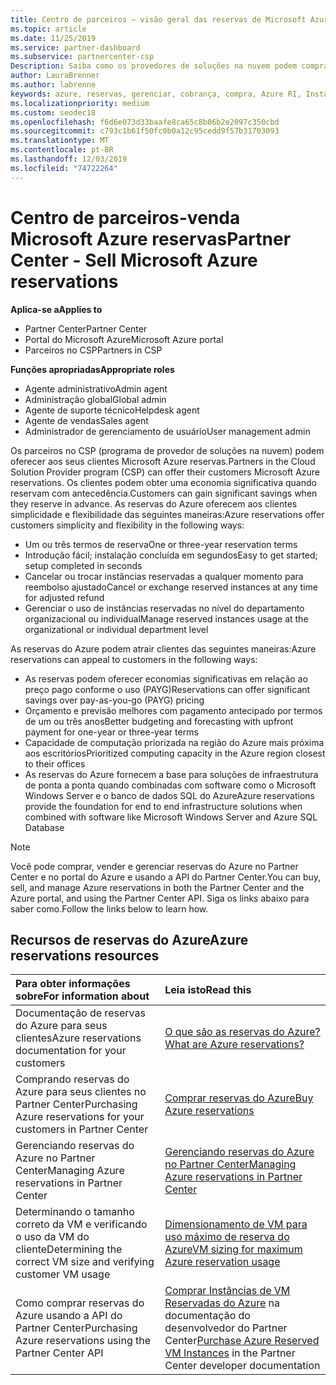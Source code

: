 ```yaml
---
title: Centro de parceiros – visão geral das reservas de Microsoft Azure | Centro de parceiros
ms.topic: article
ms.date: 11/25/2019
ms.service: partner-dashboard
ms.subservice: partnercenter-csp
Description: Saiba como os provedores de soluções na nuvem podem comprar, vender ou gerenciar reservas do Azure para clientes que usam o Partner Center, o portal do Azure ou a API do Partner Center.
author: LauraBrenner
ms.author: labrenne
keywords: azure, reservas, gerenciar, cobrança, compra, Azure RI, Instâncias Reservadas do Azure
ms.localizationpriority: medium
ms.custom: seodec18
ms.openlocfilehash: f6d6e073d33baafe8ca65c8b06b2e2097c350cbd
ms.sourcegitcommit: c793c1b61f50fc0b0a12c95cedd9f57b31703093
ms.translationtype: MT
ms.contentlocale: pt-BR
ms.lasthandoff: 12/03/2019
ms.locfileid: "74722264"
---
```

# <a name="partner-center---sell-microsoft-azure-reservations"></a><span data-ttu-id="34e08-104">Centro de parceiros-venda Microsoft Azure reservas</span><span class="sxs-lookup"><span data-stu-id="34e08-104">Partner Center - Sell Microsoft Azure reservations</span></span>

<!--Maggie, 12/7/18 - Added "Partner Center" to metadata title and H1 title as per Catherine Watson in bug #19868631-->

<span data-ttu-id="34e08-105">**Aplica-se a**</span><span class="sxs-lookup"><span data-stu-id="34e08-105">**Applies to**</span></span>

- <span data-ttu-id="34e08-106">Partner Center</span><span class="sxs-lookup"><span data-stu-id="34e08-106">Partner Center</span></span>
- <span data-ttu-id="34e08-107">Portal do Microsoft Azure</span><span class="sxs-lookup"><span data-stu-id="34e08-107">Microsoft Azure portal</span></span>
- <span data-ttu-id="34e08-108">Parceiros no CSP</span><span class="sxs-lookup"><span data-stu-id="34e08-108">Partners in CSP</span></span>

<span data-ttu-id="34e08-109">**Funções apropriadas**</span><span class="sxs-lookup"><span data-stu-id="34e08-109">**Appropriate roles**</span></span>

- <span data-ttu-id="34e08-110">Agente administrativo</span><span class="sxs-lookup"><span data-stu-id="34e08-110">Admin agent</span></span>
- <span data-ttu-id="34e08-111">Administração global</span><span class="sxs-lookup"><span data-stu-id="34e08-111">Global admin</span></span>
- <span data-ttu-id="34e08-112">Agente de suporte técnico</span><span class="sxs-lookup"><span data-stu-id="34e08-112">Helpdesk agent</span></span>
- <span data-ttu-id="34e08-113">Agente de vendas</span><span class="sxs-lookup"><span data-stu-id="34e08-113">Sales agent</span></span>
- <span data-ttu-id="34e08-114">Administrador de gerenciamento de usuário</span><span class="sxs-lookup"><span data-stu-id="34e08-114">User management admin</span></span>

<span data-ttu-id="34e08-115">Os parceiros no CSP (programa de provedor de soluções na nuvem) podem oferecer aos seus clientes Microsoft Azure reservas.</span><span class="sxs-lookup"><span data-stu-id="34e08-115">Partners in the Cloud Solution Provider program (CSP) can offer their customers Microsoft Azure reservations.</span></span> <span data-ttu-id="34e08-116">Os clientes podem obter uma economia significativa quando reservam com antecedência.</span><span class="sxs-lookup"><span data-stu-id="34e08-116">Customers can gain significant savings when they reserve in advance.</span></span> <span data-ttu-id="34e08-117">As reservas do Azure oferecem aos clientes simplicidade e flexibilidade das seguintes maneiras:</span><span class="sxs-lookup"><span data-stu-id="34e08-117">Azure reservations offer customers simplicity and flexibility in the following ways:</span></span>

- <span data-ttu-id="34e08-118">Um ou três termos de reserva</span><span class="sxs-lookup"><span data-stu-id="34e08-118">One or three-year reservation terms</span></span>
- <span data-ttu-id="34e08-119">Introdução fácil; instalação concluída em segundos</span><span class="sxs-lookup"><span data-stu-id="34e08-119">Easy to get started; setup completed in seconds</span></span>
- <span data-ttu-id="34e08-120">Cancelar ou trocar instâncias reservadas a qualquer momento para reembolso ajustado</span><span class="sxs-lookup"><span data-stu-id="34e08-120">Cancel or exchange reserved instances at any time for adjusted refund</span></span>
- <span data-ttu-id="34e08-121">Gerenciar o uso de instâncias reservadas no nível do departamento organizacional ou individual</span><span class="sxs-lookup"><span data-stu-id="34e08-121">Manage reserved instances usage at the organizational or individual department level</span></span> 

<span data-ttu-id="34e08-122">As reservas do Azure podem atrair clientes das seguintes maneiras:</span><span class="sxs-lookup"><span data-stu-id="34e08-122">Azure reservations can appeal to customers in the following ways:</span></span>

- <span data-ttu-id="34e08-123">As reservas podem oferecer economias significativas em relação ao preço pago conforme o uso (PAYG)</span><span class="sxs-lookup"><span data-stu-id="34e08-123">Reservations can offer significant savings over pay-as-you-go (PAYG) pricing</span></span>
- <span data-ttu-id="34e08-124">Orçamento e previsão melhores com pagamento antecipado por termos de um ou três anos</span><span class="sxs-lookup"><span data-stu-id="34e08-124">Better budgeting and forecasting with upfront payment for one-year or three-year terms</span></span>
- <span data-ttu-id="34e08-125">Capacidade de computação priorizada na região do Azure mais próxima aos escritórios</span><span class="sxs-lookup"><span data-stu-id="34e08-125">Prioritized computing capacity in the Azure region closest to their offices</span></span>
- <span data-ttu-id="34e08-126">As reservas do Azure fornecem a base para soluções de infraestrutura de ponta a ponta quando combinadas com software como o Microsoft Windows Server e o banco de dados SQL do Azure</span><span class="sxs-lookup"><span data-stu-id="34e08-126">Azure reservations provide the foundation for end to end infrastructure solutions when combined with software like Microsoft Windows Server and Azure SQL Database</span></span>

>[!NOTE]
> <span data-ttu-id="34e08-127">Você pode comprar, vender e gerenciar reservas do Azure no Partner Center e no portal do Azure e usando a API do Partner Center.</span><span class="sxs-lookup"><span data-stu-id="34e08-127">You can buy, sell, and manage Azure reservations in both the Partner Center and the Azure portal, and using the Partner Center API.</span></span> <span data-ttu-id="34e08-128">Siga os links abaixo para saber como.</span><span class="sxs-lookup"><span data-stu-id="34e08-128">Follow the links below to learn how.</span></span>

## <a name="azure-reservations-resources"></a><span data-ttu-id="34e08-129">Recursos de reservas do Azure</span><span class="sxs-lookup"><span data-stu-id="34e08-129">Azure reservations resources</span></span>

|<span data-ttu-id="34e08-130">**Para obter informações sobre**</span><span class="sxs-lookup"><span data-stu-id="34e08-130">**For information about**</span></span>   |<span data-ttu-id="34e08-131">**Leia isto**</span><span class="sxs-lookup"><span data-stu-id="34e08-131">**Read this**</span></span>    |
|:-----------------------------|:-----------------|
| <span data-ttu-id="34e08-132">Documentação de reservas do Azure para seus clientes</span><span class="sxs-lookup"><span data-stu-id="34e08-132">Azure reservations documentation for your customers</span></span> | [<span data-ttu-id="34e08-133">O que são as reservas do Azure?</span><span class="sxs-lookup"><span data-stu-id="34e08-133">What are Azure reservations?</span></span>](https://docs.microsoft.com/azure/billing/billing-save-compute-costs-reservations)
|<span data-ttu-id="34e08-134">Comprando reservas do Azure para seus clientes no Partner Center</span><span class="sxs-lookup"><span data-stu-id="34e08-134">Purchasing Azure reservations for your customers in Partner Center</span></span>   |[<span data-ttu-id="34e08-135">Comprar reservas do Azure</span><span class="sxs-lookup"><span data-stu-id="34e08-135">Buy Azure reservations</span></span>](azure-reservations-buying.md)
|<span data-ttu-id="34e08-136">Gerenciando reservas do Azure no Partner Center</span><span class="sxs-lookup"><span data-stu-id="34e08-136">Managing Azure reservations in Partner Center</span></span> | [<span data-ttu-id="34e08-137">Gerenciando reservas do Azure no Partner Center</span><span class="sxs-lookup"><span data-stu-id="34e08-137">Managing Azure reservations in Partner Center</span></span>](azure-reservations-manage.md)
|<span data-ttu-id="34e08-138">Determinando o tamanho correto da VM e verificando o uso da VM do cliente</span><span class="sxs-lookup"><span data-stu-id="34e08-138">Determining the correct VM size and verifying customer VM usage</span></span>   |[<span data-ttu-id="34e08-139">Dimensionamento de VM para uso máximo de reserva do Azure</span><span class="sxs-lookup"><span data-stu-id="34e08-139">VM sizing for maximum Azure reservation usage</span></span>](azure-usage.md)   |
|<span data-ttu-id="34e08-140">Como comprar reservas do Azure usando a API do Partner Center</span><span class="sxs-lookup"><span data-stu-id="34e08-140">Purchasing Azure reservations using the Partner Center API</span></span> | <span data-ttu-id="34e08-141">[Comprar Instâncias de VM Reservadas do Azure](https://docs.microsoft.com/partner-center/develop/purchase-azure-reservations) na documentação do desenvolvedor do Partner Center</span><span class="sxs-lookup"><span data-stu-id="34e08-141">[Purchase Azure Reserved VM Instances](https://docs.microsoft.com/partner-center/develop/purchase-azure-reservations) in the Partner Center developer documentation</span></span>

